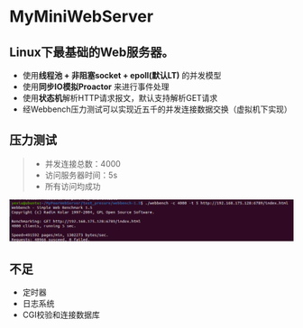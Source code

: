 # MyMiniWebServer

## Linux下最基础的Web服务器。

* 使用**线程池 + 非阻塞socket + epoll(默认LT)** 的并发模型
* 使用**同步IO模拟Proactor** 来进行事件处理
* 使用**状态机**解析HTTP请求报文，默认支持解析GET请求
* 经Webbench压力测试可以实现近五千的并发连接数据交换（虚拟机下实现）

## 压力测试
> * 并发连接总数：4000
> * 访问服务器时间：5s
> * 所有访问均成功

![图片](./resources/images/test.png) 

## 不足
* 定时器
* 日志系统
* CGI校验和连接数据库

